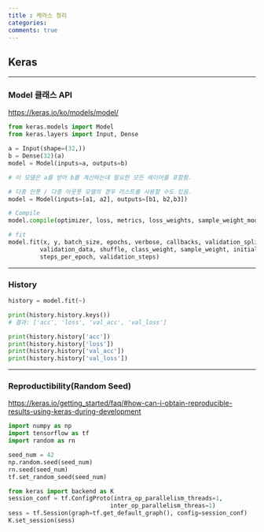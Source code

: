 ```yaml
---
title : 케라스 정리
categories: 
comments: true
---
```


## Keras

---

### Model 클래스 API

https://keras.io/ko/models/model/

```python
from keras.models import Model
from keras.layers import Input, Dense

a = Input(shape=(32,))
b = Dense(32)(a)
model = Model(inputs=a, outputs=b)

# 이 모델은 a를 받아 b를 계산하는데 필요한 모든 레이어를 포함함.
```

```python
# 다중 인풋 / 다중 아웃풋 모델의 경우 리스트를 사용할 수도 있음.
model = Model(inputs=[a1, a2], outputs=[b1, b2,b3])
```

```python
# Compile
model.compile(optimizer, loss, metrics, loss_weights, sample_weight_mode, weighted_metrics, target_tensors)
```

```python
# fit
model.fit(x, y, batch_size, epochs, verbose, callbacks, validation_split,
         validation_data, shuffle, class_weight, sample_weight, initial_epoch,
         steps_per_epoch, validation_steps)
```

---

### History

```python
history = model.fit(~)

print(history.history.keys())
# 결과: ['acc', 'loss', 'val_acc', 'val_loss']

print(history.history['acc'])
print(history.history['loss'])
print(history.history['val_acc'])
print(history.history['val_loss'])
```

---

### Reproductibility(Random Seed)

https://keras.io/getting_started/faq/#how-can-i-obtain-reproducible-results-using-keras-during-development

```python
import numpy as np
import tensorflow as tf
import random as rn

seed_num = 42
np.random.seed(seed_num)
rn.seed(seed_num)
tf.set_random_seed(seed_num)

from keras import backend as K
session_conf = tf.ConfigProto(intra_op_parallelism_threads=1,
                             inter_op_parallelism_threas=1)
sess = tf.Session(graph=tf.get_default_graph(), config=session_conf)
K.set_session(sess)
```

